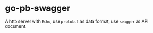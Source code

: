 # go-pb-swagger

A http server with `Echo`, use `protobuf` as data format, use `swagger` as API document.
